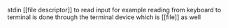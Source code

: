 stdin [[file descriptor]] to read input
for example reading from keyboard to terminal is done through the terminal device which is [[file]] as well